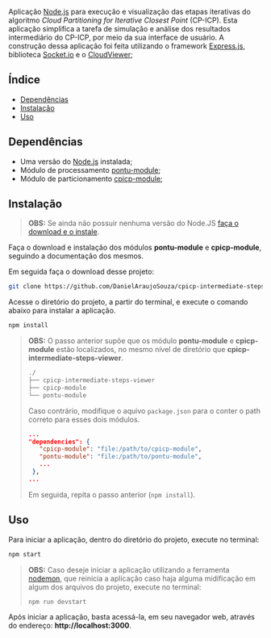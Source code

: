 Aplicação [Node.js](https://nodejs.org/) para execução e visualização das etapas iterativas do algoritmo _Cloud Partitioning for Iterative Closest Point_ (CP-ICP). Esta aplicação simplifica a tarefa de simulação e análise dos resultados intermediário do CP-ICP, por meio da sua interface de usuário. A construção dessa aplicação foi feita utilizando o framework [Express.js](https://expressjs.com/), biblioteca [Socket.io](Socket.io) e o [CloudViewer](https://github.com/DanielAraujoSouza/CloudViewer);

## Índice

- [Dependências](#dependências)
- [Instalação](#instalação)
- [Uso](#uso)

## Dependências

- Uma versão do [Node.js](https://nodejs.org/) instalada;
- Módulo de processamento [pontu-module](https://github.com/DanielAraujoSouza/pontu-module);
- Módulo de particionamento [cpicp-module](https://github.com/DanielAraujoSouza/cpicp-module);

## Instalação

> **OBS:** Se ainda não possuir nenhuma versão do Node.JS [faça o download e o instale](https://nodejs.org/en/download/).

Faça o download e instalação dos módulos **pontu-module** e **cpicp-module**, seguindo a documentação dos mesmos.

Em seguida faça o download desse projeto:

```bash
git clone https://github.com/DanielAraujoSouza/cpicp-intermediate-steps-viewer
```

Acesse o diretório do projeto, a partir do terminal, e execute o comando abaixo para instalar a aplicação.

```bash
npm install
```

> **OBS:** O passo anterior supõe que os módulo **pontu-module** e **cpicp-module** estão localizados, no mesmo nível de diretório que **cpicp-intermediate-steps-viewer**.
>
> ```bash
> ./
> ├── cpicp-intermediate-steps-viewer
> ├── cpicp-module
> └── pontu-module
> ```
>
> Caso contrário, modifique o aquivo `package.json` para o conter o path correto para esses dois módulos.
>
> ```json
> ...
> "dependencies": {
>    "cpicp-module": "file:/path/to/cpicp-module",
>    "pontu-module": "file:/path/to/pontu-module",
>    ...
>  },
> ...
> ```
>
> Em seguida, repita o passo anterior (`npm install`).

## Uso

Para iniciar a aplicação, dentro do diretório do projeto, execute no terminal:

```bash
npm start
```

> **OBS:** Caso deseje iniciar a aplicação utilizando a ferramenta [nodemon](https://nodemon.io/), que reinicia a aplicação caso haja alguma midificação em algum dos arquivos do projeto, execute no terminal:
>
> ```bash
> npm run devstart
> ```

Após iniciar a aplicação, basta acessá-la, em seu navegador web, através do endereço: **http://localhost:3000**.
